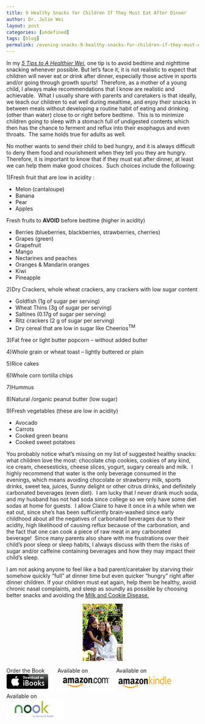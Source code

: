 ```yaml
---
title: 9 Healthy Snacks for Children If They Must Eat After Dinner
author: Dr. Julie Wei
layout: post
categories: [undefined]
tags: [blog]
permalink: /evening-snacks-9-healthy-snacks-for-children-if-they-must-eat-after-dinner/
---
```

In my [*5 Tips to A Healthier Wei*][1], one tip is to avoid bedtime and nighttime snacking whenever possible. But let’s face it, it is not realistic to expect that children will never eat or drink after dinner, especially those active in sports and/or going through growth spurts!  Therefore, as a mother of a young child, I always make recommendations that I know are realistic and achievable.  What I usually share with parents and caretakers is that ideally, we teach our children to eat well during mealtime, and enjoy their snacks in between meals without developing a routine habit of eating and drinking (other than water) close to or right before bedtime.  This is to minimize children going to sleep with a stomach full of undigested contents which then has the chance to ferment and reflux into their esophagus and even throats.  The same holds true for adults as well.

No mother wants to send their child to bed hungry, and it is always difficult to deny them food and nourishment when they tell you they are hungry. Therefore, it is important to know that if they must eat after dinner, at least we can help them make good choices.  Such choices include the following:

1)Fresh fruit that are low in acidity :

  * Melon (cantaloupe)
  * Banana
  * Pear
  * Apples

Fresh fruits to **AVOID** before bedtime (higher in acidity)

  * Berries (blueberries, blackberries, strawberries, cherries)
  * Grapes (green)
  * Grapefruit
  * Mango
  * Nectarines and peaches
  * Oranges & Mandarin oranges
  * Kiwi
  * Pineapple

2)Dry Crackers, whole wheat crackers, any crackers with low sugar content

  * Goldfish (1g of sugar per serving)
  * Wheat Thins (3g of sugar per serving)
  * Saltines (0.17g of sugar per serving)
  * Ritz crackers (2 g of sugar per serving)
  * Dry cereal that are low in sugar like Cheerios<sup>TM</sup>

3)Fat free or light butter popcorn – without added butter

4)Whole grain or wheat toast – lightly buttered or plain

5)Rice cakes

6)Whole corn tortilla chips

7)Hummus

8)Natural /organic peanut butter (low sugar)

9)Fresh vegetables (these are low in acidity)

  * Avocado
  * Carrots
  * Cooked green beans
  * Cooked sweet potatoes

You probably notice what’s missing on my list of suggested healthy snacks: what children love the most: chocolate chip cookies, cookies of any kind, ice cream, cheesesticks, cheese slices, yogurt, sugary cereals and milk.  I highly recommend that water is the only beverage consumed in the evenings, which means avoiding chocolate or strawberry milk, sports drinks, sweet tea, juices, Sunny delight or other citrus drinks, and definitely carbonated beverages (even diet).  I am lucky that I never drank much soda, and my husband has not had soda since college so we only have some diet sodas at home for guests.  I allow Claire to have it once in a while when we eat out, since she’s has been sufficiently brain-washed since early childhood about all the negatives of carbonated beverages due to their acidity, high likelihood of causing reflux because of the carbonation, and the fact that one can cook a piece of raw meat in any carbonated beverage!  Since many parents also share with me frustrations over their child’s poor sleep or sleep habits, I always discuss with them the risks of sugar and/or caffeine containing beverages and how they may impact their child’s sleep.

I am not asking anyone to feel like a bad parent/caretaker by starving their somehow quickly “full” at dinner time but even quicker “hungry” right after dinner children. If your children must eat again, help them be healthy, avoid chronic nasal complaints, and sleep as soundly as possible by choosing better snacks and avoiding the [Milk and Cookie Disease.][2]

<span style="width:105px;display:table;margin:0 auto;"><a href="the-book/"><img src="/wp-content/uploads/2014/04/AHealthierWei_cover_150.png" /></a></span>

<p style="height:80px">
  <span style="width:130px;display:inline-block;vertical-align:top;"> Order the Book <a href="https://itunes.apple.com/us/book/a-healthier-wei/id806784060?ls=1&mt=11#" target="_blank" > <img class="size-full wp-image-944" alt="Apple iBooks" title="Apple iBooks" src="/wp-content/uploads/2014/02/Download_on_iBooks_Badge_US-UK_110x40_090513.png" width="110" height="40" /></a> </span> <span style="width:150px;display:inline-block;vertical-align:top;">Available on <a href="http://amzn.to/1fSNqeb" target="_blank" > <img class="size-full wp-image-945" alt="Amazon.com" title="Amazon.com" src="/wp-content/uploads/2014/02/amazon_com_logo_160.jpg" width="160" height="47" /> </a> </span> <span  style="width:150px;display:inline-block;vertical-align:top;">Available on <a href="http://amzn.to/1eHEfNl" target="_blank" > <img class="size-full wp-image-946" alt="Amazon Kindle" title="Amazon Kindle" src="/wp-content/uploads/2014/02/kindle_logo_160.jpg" width="160" height="43" /> </a> </span> <span style="width:150px;display:inline-block;vertical-align:top;">Available on <a href="http://www.barnesandnoble.com/w/a-healthier-wei-julie-wei/1118260302?ean=2940148244592&itm=1&usri=2940148244592" target="_blank" > <img class="size-full wp-image-947" alt="Nook" title="Nook" src="/wp-content/uploads/2014/02/nook_logo_160.png" width="160" height="52" /></a> </span>
</p>


 [1]: 5-tips/ "5 Tips to A Healthier Wei"
 [2]: media-coverage/ "Media Coverage"
 [3]: the-book